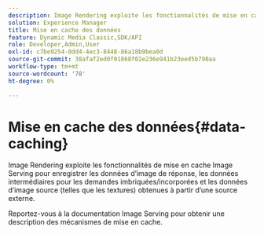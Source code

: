 ```yaml
---
description: Image Rendering exploite les fonctionnalités de mise en cache Image Serving pour enregistrer les données d’image de réponse, les données intermédiaires pour les demandes imbriquées/incorporées et les données d’image source (telles que les textures) obtenues à partir d’une source externe.
solution: Experience Manager
title: Mise en cache des données
feature: Dynamic Media Classic,SDK/API
role: Developer,Admin,User
exl-id: c7be9254-0dd4-4ec3-8448-86a18b9bea0d
source-git-commit: 38afaf2ed0f01868f02e236e941b23eed5b790aa
workflow-type: tm+mt
source-wordcount: '78'
ht-degree: 0%

---
```


# Mise en cache des données{#data-caching}

Image Rendering exploite les fonctionnalités de mise en cache Image Serving pour enregistrer les données d’image de réponse, les données intermédiaires pour les demandes imbriquées/incorporées et les données d’image source (telles que les textures) obtenues à partir d’une source externe.

Reportez-vous à la documentation Image Serving pour obtenir une description des mécanismes de mise en cache.
